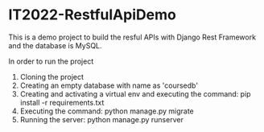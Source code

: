 # IT2022-RestfulApiDemo

<p>This is a demo project to build the resful APIs with Django Rest Framework and the database is MySQL.</p>
<p>In order to run the project</p>
<ol>
  <li>Cloning the project</li>
  <li>Creating an empty database with name as 'coursedb'</li>
  <li>Creating and activating a virtual env and executing the command: pip install -r requirements.txt</li>
  <li>Executing the command: python manage.py migrate</li>
  <li>Running the server: python manage.py runserver</li>
</ol>
